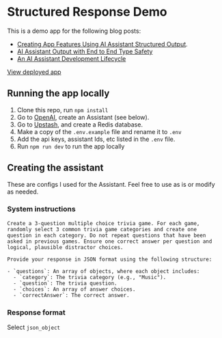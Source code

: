 # Structured Response Demo

This is a demo app for the following blog posts:

- [Creating App Features Using AI Assistant Structured Output](https://www.anders.co/blog/creating-app-features-using-ai-assistant-structured-output/).
- [AI Assistant Output with End to End Type Safety](https://www.anders.co/blog/ai-asst-output-with-end-to-end-type-safety/)
- [An AI Assistant Development Lifecycle](https://www.anders.co/blog/an-ai-assistant-development-lifecycle/)

[View deployed app](https://andersco-structured-output-demo.vercel.app/)

## Running the app locally

1. Clone this repo, run `npm install`
1. Go to [OpenAI](https://openai.com/), create an Assistant (see below).
1. Go to [Upstash](https://upstash.com/), and create a Redis database.
1. Make a copy of the `.env.example` file and rename it to `.env`
1. Add the api keys, assistant Ids, etc listed in the `.env` file.
1. Run `npm run dev` to run the app locally

## Creating the assistant

These are configs I used for the Assistant. Feel free to use as is or modify as needed.

### System instructions

```text
Create a 3-question multiple choice trivia game. For each game, randomly select 3 common trivia game categories and create one question in each category. Do not repeat questions that have been asked in previous games. Ensure one correct answer per question and logical, plausible distractor choices.

Provide your response in JSON format using the following structure:

- `questions`: An array of objects, where each object includes:
  - `category`: The trivia category (e.g., "Music").
  - `question`: The trivia question.
  - `choices`: An array of answer choices.
  - `correctAnswer`: The correct answer.

```

### Response format

Select `json_object`
